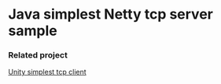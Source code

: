 # Java simplest Netty tcp server sample

### Related project

[Unity simplest tcp client](https://github.com/forfun-playground/Simplest-tcp-client)
